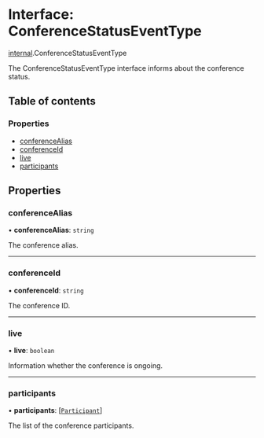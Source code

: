 # Interface: ConferenceStatusEventType

[internal](../modules/internal.md).ConferenceStatusEventType

The ConferenceStatusEventType interface informs about the conference status.

## Table of contents

### Properties

- [conferenceAlias](internal.ConferenceStatusEventType.md#conferencealias)
- [conferenceId](internal.ConferenceStatusEventType.md#conferenceid)
- [live](internal.ConferenceStatusEventType.md#live)
- [participants](internal.ConferenceStatusEventType.md#participants)

## Properties

### conferenceAlias

• **conferenceAlias**: `string`

The conference alias.

___

### conferenceId

• **conferenceId**: `string`

The conference ID.

___

### live

• **live**: `boolean`

Information whether the conference is ongoing.

___

### participants

• **participants**: [[`Participant`](internal.Participant.md)]

The list of the conference participants.
